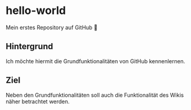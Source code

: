 # hello-world
Mein erstes Repository auf GitHub 🙂

## Hintergrund
Ich möchte hiermit die Grundfunktionalitäten von GitHub kennenlernen.

## Ziel
Neben den Grundfunktionalitäten soll auch die Funktionalität des Wikis näher betrachtet werden.
